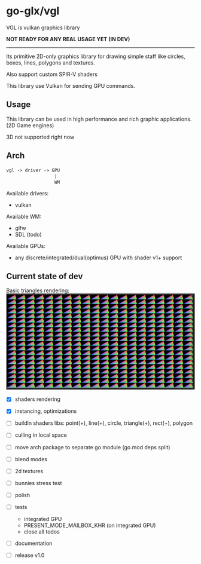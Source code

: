 # go-glx/vgl

VGL is vulkan graphics library

__NOT READY FOR ANY REAL USAGE YET (IN DEV)__

---

Its primitive 2D-only graphics library for drawing simple staff like circles, boxes, lines, polygons and textures.

Also support custom SPIR-V shaders

This library use Vulkan for sending GPU commands.

## Usage

This library can be used in high performance and rich graphic
applications. (2D Game engines)

3D not supported right now

## Arch

```
vgl -> driver -> GPU
                  |
                  WM
```

Available drivers:
- vulkan

Available WM:
- glfw
- SDL (todo)

Available GPUs:
- any discrete/integrated/dual(optimus) GPU with shader v1+ support

## Current state of dev

Basic triangles rendering:
![example](./example/triangles.png)

- [x] shaders rendering
- [x] instancing, optimizations
- [ ] buildIn shaders libs: point(+), line(+), circle, triangle(+), rect(+), polygon
- [ ] culling in local space
- [ ] move arch package to separate go module (go.mod deps split)
- [ ] blend modes
- [ ] 2d textures
- [ ] bunnies stress test
- [ ] polish
- [ ] tests
  - integrated GPU 
  - PRESENT_MODE_MAILBOX_KHR (on integrated GPU)
  - close all todos
- [ ] documentation
- [ ] release v1.0


